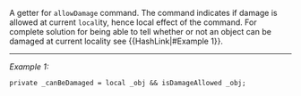 A getter for `allowDamage` command. The command indicates if damage is allowed at current `local`ity, hence local effect of the command.
For complete solution for being able to tell whether or not an object can be damaged at current locality see {{HashLink|#Example 1}}.


---
*Example 1:*
```sqf
private _canBeDamaged = local _obj && isDamageAllowed _obj;
```